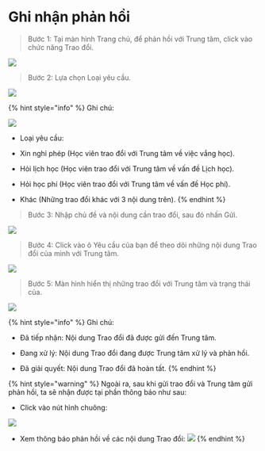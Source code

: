 # Ghi nhận phản hồi

> Bước 1: Tại màn hình Trang chủ, để phản hồi với Trung tâm, click vào chức năng Trao đổi.

![](../.gitbook/assets/image%20%2822%29.png)

> Bước 2: Lựa chọn Loại yêu cầu.

![](../.gitbook/assets/image%20%2810%29.png)

{% hint style="info" %}
Ghi chú: 

![](../.gitbook/assets/image%20%2815%29.png)

* Loại yêu cầu: 

- Xin nghỉ phép \(Học viên trao đổi với Trung tâm về việc vắng học\).

- Hỏi lịch học \(Học viên trao đổi với Trung tâm về vấn đề Lịch học\).

- Hỏi học phí \(Học viên trao đổi với Trung tâm về vấn đề Học phí\).

- Khác \(Những trao đổi khác với 3 nội dung trên\).
{% endhint %}

> Bước 3: Nhập chủ đề và nội dung cần trao đổi, sau đó nhấn Gửi.

![](../.gitbook/assets/image.png)

> Bước 4: Click vào ô Yêu cầu của bạn để theo dõi những nội dung Trao đổi của mình với Trung tâm.

![](../.gitbook/assets/image%20%284%29.png)

> Bước 5: Màn hình hiển thị những trao đổi với Trung tâm và trạng thái của.

![](../.gitbook/assets/image%20%2853%29.png)

{% hint style="info" %}
Ghi chú:

- Đã tiếp nhận: Nội dung Trao đổi đã được gửi đến Trung tâm.

- Đang xử lý: Nội dung Trao đổi đang được Trung tâm xử lý và phản hồi.

- Đã giải quyết: Nội dung Trao đổi đã hoàn tất.
{% endhint %}

{% hint style="warning" %}
Ngoài ra, sau khi gửi trao đổi và Trung tâm gửi phản hồi, ta sẽ nhận được tại phần thông báo như sau:

* Click vào nút hình chuông:

 ![](../.gitbook/assets/image%20%2830%29.png) 

* Xem thông báo phản hồi về các nội dung Trao đổi: ![](../.gitbook/assets/image%20%2835%29.png) 
{% endhint %}







